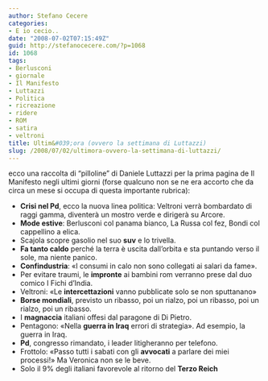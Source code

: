 ```yaml
---
author: Stefano Cecere
categories:
- E io cecio..
date: "2008-07-02T07:15:49Z"
guid: http://stefanocecere.com/?p=1068
id: 1068
tags:
- Berlusconi
- giornale
- Il Manifesto
- Luttazzi
- Politica
- ricreazione
- ridere
- ROM
- satira
- veltroni
title: Ultim&#039;ora (ovvero la settimana di Luttazzi)
slug: /2008/07/02/ultimora-ovvero-la-settimana-di-luttazzi/
---
```


ecco una raccolta di &#8220;pilloline&#8221; di Daniele Luttazzi per la prima pagina de Il Manifesto negli ultimi giorni (forse qualcuno non se ne era accorto che da circa un mese si occupa di questa importante rubrica):

  * **Crisi nel Pd**, ecco la nuova linea politica: Veltroni verrà bombardato di raggi gamma, diventerà un mostro verde e dirigerà su Arcore.
  * **Mode estive**: Berlusconi col panama bianco, La Russa col fez, Bondi col cappellino a elica.
  * Scajola scopre gasolio nel suo **suv** e lo trivella.
  * **Fa tanto caldo** perché la terra è uscita dall&#8217;orbita e sta puntando verso il sole, ma niente panico.
  * **Confindustria**: «I consumi in calo non sono collegati ai salari da fame».
  * Per evitare traumi, le **impronte** ai bambini rom verranno prese dal duo comico I Fichi d&#8217;India.
  * Veltroni: «Le **intercettazioni** vanno pubblicate solo se non sputtanano»
  * **Borse mondiali**, previsto un ribasso, poi un rialzo, poi un ribasso, poi un rialzo, poi un ribasso.
  * I **magnaccia** italiani offesi dal paragone di Di Pietro.
  * Pentagono: «Nella **guerra in Iraq** errori di strategia». Ad esempio, la guerra in Iraq.
  * **Pd**, congresso rimandato, i leader litigheranno per telefono.
  * Frottolo: «Passo tutti i sabati con gli **avvocati** a parlare dei miei processi!» Ma Veronica non se le beve.
  * Solo il 9% degli italiani favorevole al ritorno del **Terzo Reich**